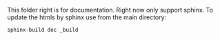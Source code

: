 This folder right is for documentation. Right now only support sphinx. To update the htmls by sphinx use from the main directory:

```shell script
sphinx-build doc _build
```